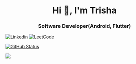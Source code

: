
<p align="center">
<h1 align="center">Hi 👋, I'm Trisha</h1>
<h3 align="center">Software Developer(Android, Flutter)</h3>

<a href="https://linkedin.com/in/in/trisha-dubey-802b79157"><img alt="Linkedin" src="https://img.shields.io/badge/LinkedIn-%230077B5.svg?logo=linkedin&logoColor=white"/></a>
<a href="https://leetcode.com/trishadubey39"><img alt="LeetCode" src="https://img.shields.io/badge/LeetCode-%230077B5.svg?logo=leetcode"/></a> </br>

<a href="https://github.com/trishadubey39"><img alt="GitHub Status" src="https://github-readme-stats.vercel.app/api?username=trishadubey39&hide=contribs&show_icons=true&include_all_commits=true&count_private=true"/></a></br>

![](https://quotes-github-readme.vercel.app/api?type=horizontal&theme=dark)

</p>



